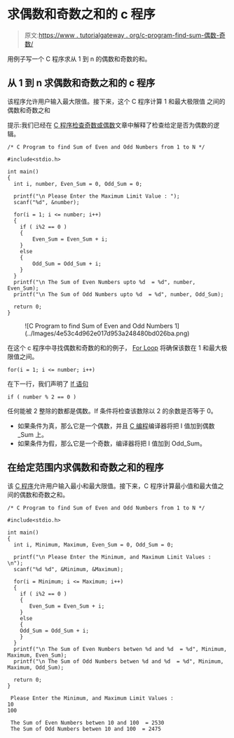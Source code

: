 # 求偶数和奇数之和的 c 程序

> 原文:[https://www . tutorialgateway . org/c-program-find-sum-偶数-奇数/](https://www.tutorialgateway.org/c-program-find-sum-even-odd-numbers/)

用例子写一个 C 程序求从 1 到 n 的偶数和奇数的和。

## 从 1 到 n 求偶数和奇数之和的 c 程序

该程序允许用户输入最大限值。接下来，这个 C 程序计算 1 和最大极限值 之间的偶数和奇数之和

提示:我们已经在 [C 程序检查奇数或偶数](https://www.tutorialgateway.org/c-program-for-even-or-odd/)文章中解释了检查给定是否为偶数的逻辑。

```
/* C Program to find Sum of Even and Odd Numbers from 1 to N */

#include<stdio.h>

int main()
{
  int i, number, Even_Sum = 0, Odd_Sum = 0;

  printf("\n Please Enter the Maximum Limit Value : ");
  scanf("%d", &number);

  for(i = 1; i <= number; i++)
  {
  	if ( i%2 == 0 ) 
  	{
        Even_Sum = Even_Sum + i;
  	}
  	else
  	{
  		Odd_Sum = Odd_Sum + i;
	}
  }
  printf("\n The Sum of Even Numbers upto %d  = %d", number, Even_Sum);
  printf("\n The Sum of Odd Numbers upto %d  = %d", number, Odd_Sum);

  return 0;
}
```

<figure class="wp-block-image">![C Program to find Sum of Even and Odd Numbers 1](../Images/4e53c4d962e017d953a248480bd026ba.png)</figure>

在这个 c 程序中寻找偶数和奇数的和的例子， [For Loop](https://www.tutorialgateway.org/for-loop-in-c-programming/) 将确保该数在 1 和最大极限值之间。

```
for(i = 1; i <= number; i++)

```

在下一行，我们声明了 [If 语句](https://www.tutorialgateway.org/if-statement-in-c/ "If Statement in C")

```
if ( number % 2 == 0 )
```

任何能被 2 整除的数都是偶数。If 条件将检查该数除以 2 的余数是否等于 0。

*   如果条件为真，那么它是一个偶数，并且 [C 编程](https://www.tutorialgateway.org/c-programming/)编译器将把 I 值加到偶数 _Sum 上。
*   如果条件为假，那么它是一个奇数，编译器将把 I 值加到 Odd_Sum。

## 在给定范围内求偶数和奇数之和的程序

该 [C 程序](https://www.tutorialgateway.org/c-programming-examples/)允许用户输入最小和最大限值。接下来，C 程序计算最小值和最大值之间的偶数和奇数之和。

```
/* C Program to find Sum of Even and Odd Numbers from 1 to N */

#include<stdio.h>

int main()
{
  int i, Minimum, Maximum, Even_Sum = 0, Odd_Sum = 0;

  printf("\n Please Enter the Minimum, and Maximum Limit Values : \n");
  scanf("%d %d", &Minimum, &Maximum);

  for(i = Minimum; i <= Maximum; i++)
  {
    if ( i%2 == 0 ) 
    {
       Even_Sum = Even_Sum + i;
    }
    else
    {
  	Odd_Sum = Odd_Sum + i;
    } 
  }
  printf("\n The Sum of Even Numbers betwen %d and %d  = %d", Minimum, Maximum, Even_Sum);
  printf("\n The Sum of Odd Numbers betwen %d and %d  = %d", Minimum, Maximum, Odd_Sum);

  return 0;
}
```

```
 Please Enter the Minimum, and Maximum Limit Values : 
10
100

 The Sum of Even Numbers betwen 10 and 100  = 2530
 The Sum of Odd Numbers betwen 10 and 100  = 2475
```
